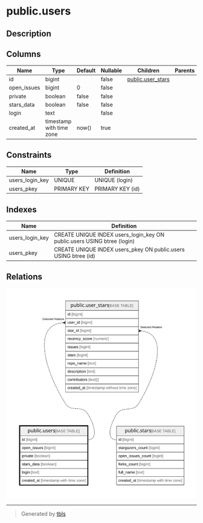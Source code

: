 # public.users

## Description

## Columns

| Name        | Type                     | Default | Nullable | Children                                  | Parents | Comment |
| ----------- | ------------------------ | ------- | -------- | ----------------------------------------- | ------- | ------- |
| id          | bigint                   |         | false    | [public.user_stars](public.user_stars.md) |         |         |
| open_issues | bigint                   | 0       | false    |                                           |         |         |
| private     | boolean                  | false   | false    |                                           |         |         |
| stars_data  | boolean                  | false   | false    |                                           |         |         |
| login       | text                     |         | false    |                                           |         |         |
| created_at  | timestamp with time zone | now()   | true     |                                           |         |         |

## Constraints

| Name            | Type        | Definition       |
| --------------- | ----------- | ---------------- |
| users_login_key | UNIQUE      | UNIQUE (login)   |
| users_pkey      | PRIMARY KEY | PRIMARY KEY (id) |

## Indexes

| Name            | Definition                                                              |
| --------------- | ----------------------------------------------------------------------- |
| users_login_key | CREATE UNIQUE INDEX users_login_key ON public.users USING btree (login) |
| users_pkey      | CREATE UNIQUE INDEX users_pkey ON public.users USING btree (id)         |

## Relations

![er](public.users.svg)

---

> Generated by [tbls](https://github.com/k1LoW/tbls)
